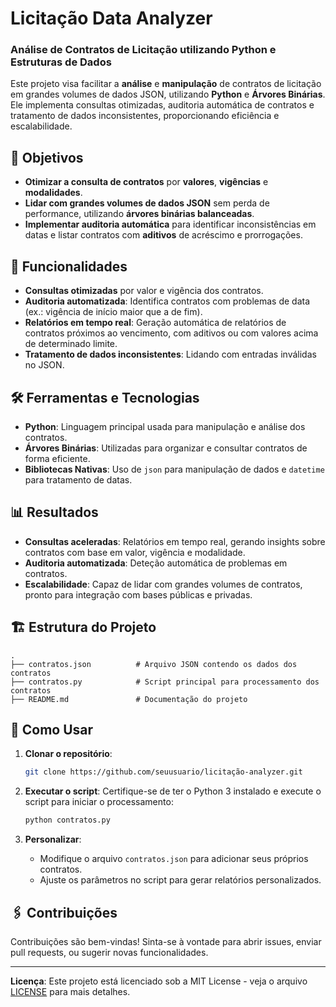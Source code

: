 
# Licitação Data Analyzer

### Análise de Contratos de Licitação utilizando Python e Estruturas de Dados

Este projeto visa facilitar a **análise** e **manipulação** de contratos de licitação em grandes volumes de dados JSON, utilizando **Python** e **Árvores Binárias**. Ele implementa consultas otimizadas, auditoria automática de contratos e tratamento de dados inconsistentes, proporcionando eficiência e escalabilidade.

## 🎯 Objetivos

- **Otimizar a consulta de contratos** por **valores**, **vigências** e **modalidades**.
- **Lidar com grandes volumes de dados JSON** sem perda de performance, utilizando **árvores binárias balanceadas**.
- **Implementar auditoria automática** para identificar inconsistências em datas e listar contratos com **aditivos** de acréscimo e prorrogações.

## 🚀 Funcionalidades

- **Consultas otimizadas** por valor e vigência dos contratos.
- **Auditoria automatizada**: Identifica contratos com problemas de data (ex.: vigência de início maior que a de fim).
- **Relatórios em tempo real**: Geração automática de relatórios de contratos próximos ao vencimento, com aditivos ou com valores acima de determinado limite.
- **Tratamento de dados inconsistentes**: Lidando com entradas inválidas no JSON.

## 🛠️ Ferramentas e Tecnologias

- **Python**: Linguagem principal usada para manipulação e análise dos contratos.
- **Árvores Binárias**: Utilizadas para organizar e consultar contratos de forma eficiente.
- **Bibliotecas Nativas**: Uso de `json` para manipulação de dados e `datetime` para tratamento de datas.

## 📊 Resultados

- **Consultas aceleradas**: Relatórios em tempo real, gerando insights sobre contratos com base em valor, vigência e modalidade.
- **Auditoria automatizada**: Deteção automática de problemas em contratos.
- **Escalabilidade**: Capaz de lidar com grandes volumes de contratos, pronto para integração com bases públicas e privadas.

## 🏗️ Estrutura do Projeto

```plaintext
.
├── contratos.json          # Arquivo JSON contendo os dados dos contratos
├── contratos.py            # Script principal para processamento dos contratos
├── README.md               # Documentação do projeto
```

## 📝 Como Usar

1. **Clonar o repositório**:
    ```bash
    git clone https://github.com/seuusuario/licitação-analyzer.git
    ```

2. **Executar o script**:
    Certifique-se de ter o Python 3 instalado e execute o script para iniciar o processamento:
    ```bash
    python contratos.py
    ```

3. **Personalizar**:
    - Modifique o arquivo `contratos.json` para adicionar seus próprios contratos.
    - Ajuste os parâmetros no script para gerar relatórios personalizados.

## 🖇️ Contribuições

Contribuições são bem-vindas! Sinta-se à vontade para abrir issues, enviar pull requests, ou sugerir novas funcionalidades.

---

**Licença**: Este projeto está licenciado sob a MIT License - veja o arquivo [LICENSE](LICENSE) para mais detalhes.
